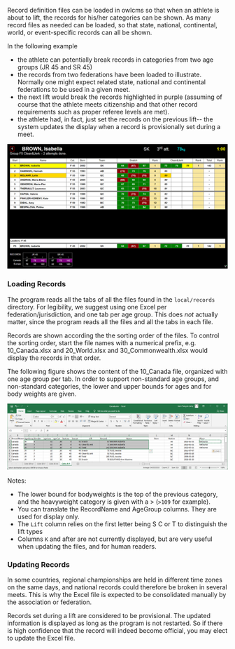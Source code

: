 Record definition files can be loaded in owlcms so that when an athlete is about to lift, the records for his/her categories can be shown.  As many record files as needed can be loaded, so that state, national, continental, world, or event-specific records can all be shown.

In the following example

- the athlete can potentially break records in categories from two age groups (JR 45 and SR 45)
- the records from two federations have been loaded to illustrate. Normally one might expect related state, national and continental federations to be used in a given meet.
- the next lift would break the records highlighted in purple (assuming of course that the athlete meets citizenship and that other record requirements such as proper referee levels are met).
- the athlete had, in fact, just set the records on the previous lift-- the system updates the display when a record is provisionally set during a meet.

![records](img/Records/records.png)

### Loading Records

The program reads all the tabs of all the files found in the `local/records` directory.  For legibility, we suggest using one Excel per federation/jurisdiction, and one tab per age group.  This does *not* actually matter, since the program reads all the files and all the tabs in each file.

Records are shown according the the sorting order of the files.  To control the sorting order, start the file names with a numerical prefix, e.g. 10_Canada.xlsx and 20_World.xlsx and 30_Commonwealth.xlsx would display the records in that order.

The following figure shows the content of the 10_Canada file, organized with one age group per tab.  In order to support non-standard age groups, and non-standard categories, the lower and upper bounds for ages and for body weights are given. 

![](img/Records/excel.png)

Notes:

-  The lower bound for bodyweights is the top of the previous category, and the heavyweight category is given with a > (`>109` for example).
- You can translate the RecordName and AgeGroup columns.  They are used for display only.
- The `Lift` column relies on the first letter being S C or T to distinguish the lift types
- Columns `K` and after are not currently displayed, but are very useful when updating the files, and for human readers.

### Updating Records

In some countries, regional championships are held in different time zones on the same days, and national records could therefore be broken in several meets.  This is why the Excel file is expected to be consolidated manually by the association or federation.

Records set during a lift are considered to be provisional.  The updated information is displayed as long as the program is not restarted. So if there is high confidence that the record will indeed become official, you may elect to update the Excel file.







 

